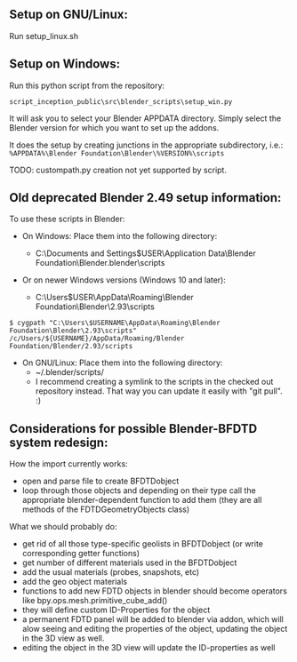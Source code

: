 Setup on GNU/Linux:
-------------------
Run setup_linux.sh

Setup on Windows:
-----------------
Run this python script from the repository:

```
script_inception_public\src\blender_scripts\setup_win.py
```

It will ask you to select your Blender APPDATA directory. Simply select the Blender version for which you want to set up the addons.

It does the setup by creating junctions in the appropriate subdirectory, i.e.: `%APPDATA%\Blender Foundation\Blender\%VERSION%\scripts`

TODO: custompath.py creation not yet supported by script.

Old deprecated Blender 2.49 setup information:
----------------------------------------------

To use these scripts in Blender:

* On Windows: Place them into the following directory:

  * C:\Documents and Settings\$USER\Application Data\Blender Foundation\Blender\.blender\scripts
 
* Or on newer Windows versions (Windows 10 and later):

  * C:\Users\$USER\AppData\Roaming\Blender Foundation\Blender\2.93\scripts

```
$ cygpath "C:\Users\$USERNAME\AppData\Roaming\Blender Foundation\Blender\2.93\scripts"
/c/Users/${USERNAME}/AppData/Roaming/Blender Foundation/Blender/2.93/scripts
```

* On GNU/Linux: Place them into the following directory:
  * ~/.blender/scripts/
  * I recommend creating a symlink to the scripts in the checked out repository instead. That way you can update it easily with "git pull". :)


Considerations for possible Blender-BFDTD system redesign:
----------------------------------------------------------
How the import currently works:
* open and parse file to create BFDTDobject
* loop through those objects and depending on their type call the appropriate blender-dependent function to add them (they are all methods of the FDTDGeometryObjects class)

What we should probably do:
* get rid of all those type-specific geolists in BFDTDobject (or write corresponding getter functions)
* get number of different materials used in the BFDTDobject
* add the usual materials (probes, snapshots, etc)
* add the geo object materials
* functions to add new FDTD objects in blender should become operators like bpy.ops.mesh.primitive_cube_add()
* they will define custom  ID-Properties for the object
* a permanent FDTD panel will be added to blender via addon, which will alow seeing and editing the properties of the object, updating the object in the 3D view as well.
* editing the object in the 3D view will update the ID-properties as well
